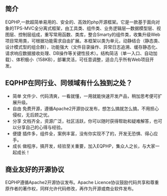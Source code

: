 ## 简介

EQPHP,一款超简单易用的、安全的、高效的php开源框架。它是一款基于面向对象的TPS-MVC全分离式框架，由工具类、组件类、业务逻辑层—数据模型层、视图层、控制层组成，重写常用函数、类库，整合Smarty的组件类，收集升级Web项目常用类，可根据功能需求自由扩展。本框架以类为单元，动静结合（静态类、设计模式型的组合群），功能强大（文件目录操作、异常日志追溯、缓存静态化、请求响应数据接收处理、DB操作等关键性技术）。结构简洁（单一入口、自动加载）、体积极小（158KB），部署灵活，可任意调整，适合几乎所有Web项目开发。

## EQPHP在同行业、同领域有什么独到之处？



*  简单 文件少、代码清爽，一看就懂，一用就能快速开发产品，稍加思考便可扩展升级。
*  自由 免费开源，遵循Apache2开源协议发布，想怎么搞就怎么搞，不用担心侵权，无后顾之忧。
*  分享 文档齐全，资源广泛，社区活跃，你可以随时获得帮助和疑难解答，也可以分享自己的心得与经验。
*  便捷 插件多，组件全，案例丰富，没有你实现不了的，开发无恐惧、得心应手。
*  成长 做程序，搞开发，经验至关重要，加入EQPHP，集众人之长，与大家一起成长！ 


## 商业友好的开源协议

EQPHP遵循Apache2开源协议发布。Apache Licence协议鼓励代码共享和尊重原作者的著作权，同样允许代码修改，再作为开源或商业软件发布。
